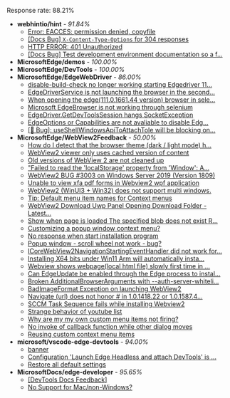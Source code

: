Response rate: 88.21%

* **webhintio/hint** - _91.84%_
  * [Error: EACCES: permission denied, copyfile](https://github.com/webhintio/hint/issues/5432)
  * [[Docs Bug] `X-Content-Type-Options` for 304 responses](https://github.com/webhintio/hint/issues/5417)
  * [HTTP ERROR: 401 Unauthorized](https://github.com/webhintio/hint/issues/5362)
  * [[Docs Bug] Test development environment documentation so a f...](https://github.com/webhintio/hint/issues/5404)
* **MicrosoftEdge/demos** - _100.00%_
* **MicrosoftEdge/DevTools** - _100.00%_
* **MicrosoftEdge/EdgeWebDriver** - _86.00%_
  * [disable-build-check no longer working starting Edgedriver 11...](https://github.com/MicrosoftEdge/EdgeWebDriver/issues/76)
  * [EdgeDriverService is not launching the browser in the second...](https://github.com/MicrosoftEdge/EdgeWebDriver/issues/75)
  * [When opening the edge(111.0.1661.44 version) browser in sele...](https://github.com/MicrosoftEdge/EdgeWebDriver/issues/74)
  * [Microsoft EdgeBrowser is not working through selenium](https://github.com/MicrosoftEdge/EdgeWebDriver/issues/68)
  * [EdgeDriver.GetDevToolsSession hangs SocketException](https://github.com/MicrosoftEdge/EdgeWebDriver/issues/65)
  * [EdgeOptions or Capabilities are not avaliable to disable Edg...](https://github.com/MicrosoftEdge/EdgeWebDriver/issues/61)
  * [[🐛 Bug]: useShellWindowsApiToAttachToIe will be blocking on...](https://github.com/MicrosoftEdge/EdgeWebDriver/issues/34)
* **MicrosoftEdge/WebView2Feedback** - _50.00%_
  * [How do I detect that the browser theme (dark / light mode) h...](https://github.com/MicrosoftEdge/WebView2Feedback/issues/3346)
  * [WebView2 viewer only uses cached version of content](https://github.com/MicrosoftEdge/WebView2Feedback/issues/3345)
  * [Old versions of WebView 2 are not cleaned up](https://github.com/MicrosoftEdge/WebView2Feedback/issues/3344)
  * ["Failed to read the 'localStorage' property from 'Window': A...](https://github.com/MicrosoftEdge/WebView2Feedback/issues/3342)
  * [WebView2 BUG #3003 on Windows Server 2019 (Version 1809)](https://github.com/MicrosoftEdge/WebView2Feedback/issues/3333)
  * [Unable to view xfa pdf forms in Webview2 wpf application](https://github.com/MicrosoftEdge/WebView2Feedback/issues/3330)
  * [WebView2 (WinUI3 + Win32) does not support multi windows.](https://github.com/MicrosoftEdge/WebView2Feedback/issues/3323)
  * [Tip: Default menu item names for Context menus](https://github.com/MicrosoftEdge/WebView2Feedback/issues/3297)
  * [WebView2 Download Uwp Panel Opening Download Folder - Latest...](https://github.com/MicrosoftEdge/WebView2Feedback/issues/3343)
  * [Show when page is loaded The specified blob does not exist R...](https://github.com/MicrosoftEdge/WebView2Feedback/issues/3340)
  * [Customizing a popup window context menu?](https://github.com/MicrosoftEdge/WebView2Feedback/issues/3336)
  * [No response when start installation program](https://github.com/MicrosoftEdge/WebView2Feedback/issues/3334)
  * [Popup window - scroll wheel not work - bug?](https://github.com/MicrosoftEdge/WebView2Feedback/issues/3322)
  * [ICoreWebView2NavigationStartingEventHandler did not work for...](https://github.com/MicrosoftEdge/WebView2Feedback/issues/3321)
  * [Installing X64 bits under Win11 Arm will automatically insta...](https://github.com/MicrosoftEdge/WebView2Feedback/issues/3320)
  * [Webview shows webpage(local html file) slowly first time in ...](https://github.com/MicrosoftEdge/WebView2Feedback/issues/3319)
  * [Can EdgeUpdate be enabled through the Edge process to instal...](https://github.com/MicrosoftEdge/WebView2Feedback/issues/3317)
  * [Broken AdditionalBrowserArguments with --auth-server-whiteli...](https://github.com/MicrosoftEdge/WebView2Feedback/issues/3315)
  * [BadImageFormat Exception on launching WebView2](https://github.com/MicrosoftEdge/WebView2Feedback/issues/3313)
  * [Navigate (url) does not honor # in 1.0.1418.22 or 1.0.1587.4...](https://github.com/MicrosoftEdge/WebView2Feedback/issues/3310)
  * [SCCM Task Sequence fails while installing Webview2](https://github.com/MicrosoftEdge/WebView2Feedback/issues/3303)
  * [Strange behavior of youtube list](https://github.com/MicrosoftEdge/WebView2Feedback/issues/3301)
  * [Why are my my own custom menu items not firing?](https://github.com/MicrosoftEdge/WebView2Feedback/issues/3300)
  * [No invoke of callback function while other dialog moves](https://github.com/MicrosoftEdge/WebView2Feedback/issues/3299)
  * [Reusing custom context menu items](https://github.com/MicrosoftEdge/WebView2Feedback/issues/3296)
* **microsoft/vscode-edge-devtools** - _94.00%_
  * [banner](https://github.com/microsoft/vscode-edge-devtools/issues/1441)
  * [Configuration 'Launch Edge Headless and attach DevTools' is ...](https://github.com/microsoft/vscode-edge-devtools/issues/1440)
  * [Restore all default settings](https://github.com/microsoft/vscode-edge-devtools/issues/1425)
* **MicrosoftDocs/edge-developer** - _95.65%_
  * [[DevTools Docs Feedback]](https://github.com/MicrosoftDocs/edge-developer/issues/2522)
  * [No Support for Mac/non-Windows?](https://github.com/MicrosoftDocs/edge-developer/issues/2523)